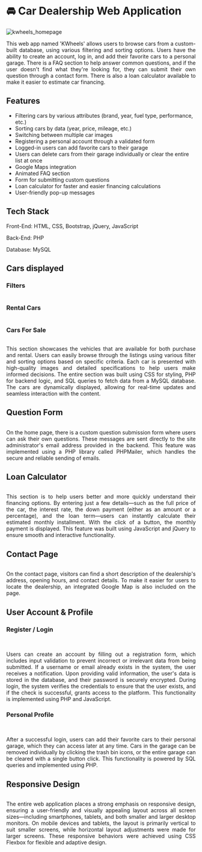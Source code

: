 <body>
    
<h1>🚘 Car Dealership Web Application </h1>

<img src="kwheels/1.jpg" alt="kwheels_homepage">

<p align="justify">This web app named 'KWheels' allows users to browse cars from a custom-built database, using various filtering and sorting options. Users have the ability to create an account, log in, and add their favorite cars to a personal garage. There is a FAQ section to help answer common questions, and if the user doesn't find what they're looking for, they can submit their own question through a contact form. There is also a loan calculator available to make it easier to estimate car financing.
</p>



<h2>Features</h2>

<ul>
    <li>Filtering cars by various attributes (brand, year, fuel type, performance, etc.)</li>
    <li>Sorting cars by data (year, price, mileage, etc.)</li>
    <li>Switching between multiple car images</li>
    <li>Registering a personal account through a validated form</li>
    <li>Logged-in users can add favorite cars to their garage</li>
    <li>Users can delete cars from their garage individually or clear the entire list at once</li>
    <li>Google Maps integration</li>
    <li>Animated FAQ section</li>
    <li>Form for submitting custom questions</li>
    <li>Loan calculator for faster and easier financing calculations</li>
    <li>User-friendly pop-up messages</li>
</ul>



<h2>Tech Stack</h2>

<p>Front-End: HTML, CSS, Bootstrap, jQuery, JavaScript </p>

<p>Back-End: PHP </p>

<p>Database: MySQL </p>

<h2>Cars displayed</h2>
<h3>Filters</h3>
<img src="kwheels/5.JPG" alt="" srcset=""> 
<h3>Rental Cars</h3>
<img src="kwheels/4.JPG" alt="" srcset="">
<h3>Cars For Sale</h3>
<img src="kwheels/6.JPG" alt="" srcset="">

<p align="justify">This section showcases the vehicles that are available for both purchase and rental. Users can easily browse through the listings using various filter and sorting options based on specific criteria. Each car is presented with high-quality images and detailed specifications to help users make informed decisions. The entire section was built using CSS for styling, PHP for backend logic, and SQL queries to fetch data from a MySQL database. The cars are dynamically displayed, allowing for real-time updates and seamless interaction with the content.</p>


<h2>Question Form</h2>

<img src="kwheels/2.JPG" alt="" srcset="">

<p align="justify">On the home page, there is a custom question submission form where users can ask their own questions. These messages are sent directly to the site administrator's email address provided in the backend. This feature was implemented using a PHP library called PHPMailer, which handles the secure and reliable sending of emails.

</p>


<h2>Loan Calculator</h2>


<img src="kwheels/3.JPG" alt="" srcset="">

<p align="justify">This section is to help users better and more quickly understand their financing options. By entering just a few details—such as the full price of the car, the interest rate, the down payment (either as an amount or a percentage), and the loan term—users can instantly calculate their estimated monthly installment. With the click of a button, the monthly payment is displayed. This feature was built using JavaScript and jQuery to ensure smooth and interactive functionality.</p>




<h2>Contact Page</h2>

<img src="kwheels/7.JPG" alt="" srcset="">

<p align="justify">On the contact page, visitors can find a short description of the dealership's address, opening hours, and contact details. To make it easier for users to locate the dealership, an integrated Google Map is also included on the page.</p>





<h2>User Account & Profile</h2>
<h3>Register / Login</h3>

<img src="kwheels/8.JPG" alt="" srcset="">
<img src="kwheels/9.JPG" alt="" srcset="">

<p align="justify">Users can create an account by filling out a registration form, which includes input validation to prevent incorrect or irrelevant data from being submitted. If a username or email already exists in the system, the user receives a notification. Upon providing valid information, the user's data is stored in the database, and their password is securely encrypted. During login, the system verifies the credentials to ensure that the user exists, and if the check is successful, grants access to the platform. This functionality is implemented using PHP and JavaScript.</p>

<h3>Personal Profile</h3>


<img src="kwheels/11.JPG" alt="" srcset="">
<img src="kwheels/10.JPG" alt="" srcset="">


<p align="justify">After a successful login, users can add their favorite cars to their personal garage, which they can access later at any time. Cars in the garage can be removed individually by clicking the trash bin icons, or the entire garage can be cleared with a single button click. This functionality is powered by SQL queries and implemented using PHP.</p>




<h2>Responsive Design</h2>

<div align="center">
    <img src="kwheels/res.png" alt="" srcset="">
</div>



<p align="justify">The entire web application places a strong emphasis on responsive design, ensuring a user-friendly and visually appealing layout across all screen sizes—including smartphones, tablets, and both smaller and larger desktop monitors. On mobile devices and tablets, the layout is primarily vertical to suit smaller screens, while horizontal layout adjustments were made for larger screens. These responsive behaviors were achieved using CSS Flexbox for flexible and adaptive design.</p>


<p align="justify"></p>
<p align="justify"></p>



</body>


